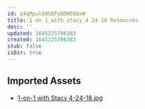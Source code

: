 ```yaml
---
id: p4qMpul69SbFyDDNE6bxW
title: 1 on 1_with_stacy_4 24 18 Resources
desc: ''
updated: 1645225706383
created: 1645225706383
stub: false
isDir: true
---
```

## Imported Assets
- [1-on-1 with Stacy 4-24-18.jpg](/assets/1-on-1-with-stacy-4-24-18-K35qa9f1yGWJ.jpg)
